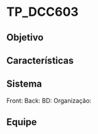 # TP_DCC603

## Objetivo

## Características

## Sistema
  
  Front:
  Back:
  BD:
  Organização:

## Equipe
